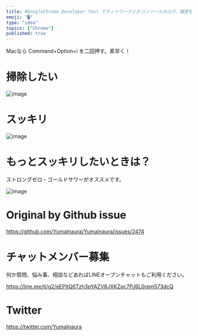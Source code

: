 ```yaml
---
title: #GoogleChrome Developer Tool でネットワークとかコンソールのログ、履歴を消去・リセットしてスッキリする方法は一度
emoji: "🖥"
type: "idea"
topics: ["Chrome"]
published: true
---
```


Macなら Command+Option+i を二回押す。素早く！

# 掃除したい

![image](https://user-images.githubusercontent.com/13635059/65084468-3ec03480-d9e6-11e9-821c-6ce72f7f24f1.png)

# スッキリ

![image](https://user-images.githubusercontent.com/13635059/65084489-50094100-d9e6-11e9-8379-fcb654824480.png)

# もっとスッキリしたいときは？

ストロングゼロ・ゴールドサワーがオススメです。

![image](https://user-images.githubusercontent.com/13635059/65084606-a9717000-d9e6-11e9-86e7-770497396d8a.png)


# Original by Github issue

https://github.com/YumaInaura/YumaInaura/issues/2474








<!-- Update From Qiita API -->

# チャットメンバー募集


何か質問、悩み事、相談などあればLINEオープンチャットもご利用ください。

https://line.me/ti/g2/eEPltQ6Tzh3pYAZV8JXKZqc7PJ6L0rpm573dcQ





# Twitter


https://twitter.com/YumaInaura


<!-- Update From Qiita API -->


